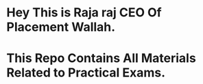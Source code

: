 # Hey This is Raja raj CEO Of Placement Wallah. 
# This Repo Contains All Materials Related to Practical Exams.
